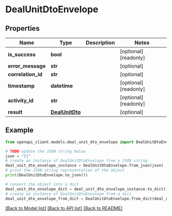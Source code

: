 # DealUnitDtoEnvelope


## Properties

Name | Type | Description | Notes
------------ | ------------- | ------------- | -------------
**is_success** | **bool** |  | [optional] [readonly] 
**error_message** | **str** |  | [optional] 
**correlation_id** | **str** |  | [optional] 
**timestamp** | **datetime** |  | [optional] [readonly] 
**activity_id** | **str** |  | [optional] [readonly] 
**result** | [**DealUnitDto**](DealUnitDto.md) |  | [optional] 

## Example

```python
from openapi_client.models.deal_unit_dto_envelope import DealUnitDtoEnvelope

# TODO update the JSON string below
json = "{}"
# create an instance of DealUnitDtoEnvelope from a JSON string
deal_unit_dto_envelope_instance = DealUnitDtoEnvelope.from_json(json)
# print the JSON string representation of the object
print(DealUnitDtoEnvelope.to_json())

# convert the object into a dict
deal_unit_dto_envelope_dict = deal_unit_dto_envelope_instance.to_dict()
# create an instance of DealUnitDtoEnvelope from a dict
deal_unit_dto_envelope_from_dict = DealUnitDtoEnvelope.from_dict(deal_unit_dto_envelope_dict)
```
[[Back to Model list]](../README.md#documentation-for-models) [[Back to API list]](../README.md#documentation-for-api-endpoints) [[Back to README]](../README.md)


